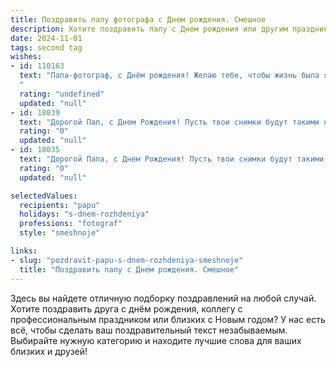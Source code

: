 ```yaml
---
title: Поздравить папу фотографа c Днем рождения. Смешное
description: Хотите поздравить папу c Днем рождения или другим праздником? Наш ИИ создаст незабываемое поздравление, а вы обязательно выделитесь среди других.  
date: 2024-11-01
tags: second tag
wishes:
- id: 110163
  text: "Папа-фотограф, с Днём рождения! Желаю тебе, чтобы жизнь была яркой, как твоя лучшая фотография, а модели всегда попадали в кадр с первого дубля (даже если это твоя жена с утра!).  Пусть твой объектив никогда не замыливается от слез радости, а только от шампанского!  И чтобы все твои снимки были удачными, а семейный альбом – бесконечным!
  "
  rating: "undefined"
  updated: "null"
- id: 18039
  text: "Дорогой Пап, с Днем Рождения! Пусть твои снимки будут такими же яркими и запоминающимися, как твои шутки. Пусть каждый кадр будет лучшим поздравлением, а каждый клик – новым восторгом. Ты – главный фотограф в нашем семейном альбоме, и сегодня ты сам становишься главным героем этой фотосессии! Счастья, здоровья и много интересных ракурсов в жизни!"
  rating: "0"
  updated: "null"
- id: 18035
  text: "Дорогой Папа, с Днем Рождения! Пусть твои снимки будут такими же яркими и запоминающимися, как и наши семейные праздники. Пусть каждый кадр будет лучше предыдущего, а твои воспоминания - ярче и веселее! Желаю, чтобы твоя камера всегда была готова к новым приключениям, а твои фотографии - радовали и вдохновляли. Смех, радость и творческий успех - вот мои пожелания в этот особенный день! С Днем Рождения!"
  rating: "0"
  updated: "null"

selectedValues:
  recipients: "papu"
  holidays: "s-dnem-rozhdeniya"
  professions: "fotograf"
  style: "smeshnoje"

links:
- slug: "pozdravit-papu-s-dnem-rozhdeniya-smeshnoje"
  title: "Поздравить папу c Днем рождения. Смешное"
---
```


Здесь вы найдете отличную подборку поздравлений на любой случай. 
Хотите поздравить друга с днём рождения, коллегу с профессиональным праздником или близких с Новым годом? У нас есть всё, чтобы сделать ваш поздравительный текст незабываемым. Выбирайте нужную категорию и находите лучшие слова для ваших близких и друзей!
